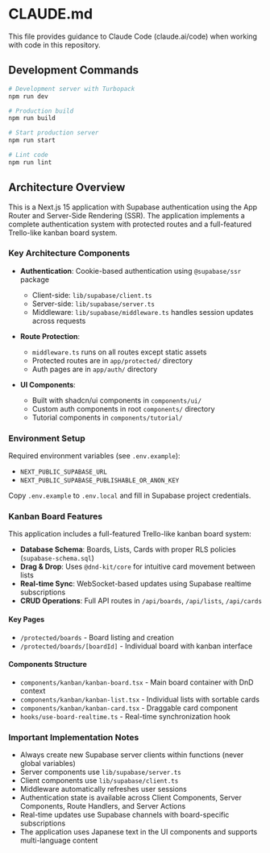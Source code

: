 # CLAUDE.md

This file provides guidance to Claude Code (claude.ai/code) when working with code in this repository.

## Development Commands

```bash
# Development server with Turbopack
npm run dev

# Production build
npm run build

# Start production server
npm run start

# Lint code
npm run lint
```

## Architecture Overview

This is a Next.js 15 application with Supabase authentication using the App Router and Server-Side Rendering (SSR). The application implements a complete authentication system with protected routes and a full-featured Trello-like kanban board system.

### Key Architecture Components

- **Authentication**: Cookie-based authentication using `@supabase/ssr` package
  - Client-side: `lib/supabase/client.ts` 
  - Server-side: `lib/supabase/server.ts`
  - Middleware: `lib/supabase/middleware.ts` handles session updates across requests

- **Route Protection**: 
  - `middleware.ts` runs on all routes except static assets
  - Protected routes are in `app/protected/` directory
  - Auth pages are in `app/auth/` directory

- **UI Components**: 
  - Built with shadcn/ui components in `components/ui/`
  - Custom auth components in root `components/` directory
  - Tutorial components in `components/tutorial/`

### Environment Setup

Required environment variables (see `.env.example`):
- `NEXT_PUBLIC_SUPABASE_URL`
- `NEXT_PUBLIC_SUPABASE_PUBLISHABLE_OR_ANON_KEY`

Copy `.env.example` to `.env.local` and fill in Supabase project credentials.

### Kanban Board Features

This application includes a full-featured Trello-like kanban board system:

- **Database Schema**: Boards, Lists, Cards with proper RLS policies (`supabase-schema.sql`)
- **Drag & Drop**: Uses `@dnd-kit/core` for intuitive card movement between lists
- **Real-time Sync**: WebSocket-based updates using Supabase realtime subscriptions
- **CRUD Operations**: Full API routes in `/api/boards`, `/api/lists`, `/api/cards`

#### Key Pages
- `/protected/boards` - Board listing and creation
- `/protected/boards/[boardId]` - Individual board with kanban interface

#### Components Structure
- `components/kanban/kanban-board.tsx` - Main board container with DnD context
- `components/kanban/kanban-list.tsx` - Individual lists with sortable cards
- `components/kanban/kanban-card.tsx` - Draggable card component
- `hooks/use-board-realtime.ts` - Real-time synchronization hook

### Important Implementation Notes

- Always create new Supabase server clients within functions (never global variables)
- Server components use `lib/supabase/server.ts`
- Client components use `lib/supabase/client.ts`
- Middleware automatically refreshes user sessions
- Authentication state is available across Client Components, Server Components, Route Handlers, and Server Actions
- Real-time updates use Supabase channels with board-specific subscriptions
- The application uses Japanese text in the UI components and supports multi-language content